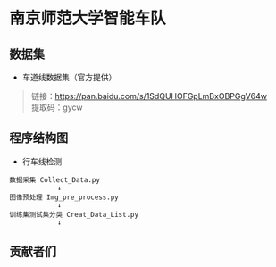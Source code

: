 # 南京师范大学智能车队
## 数据集
- 车道线数据集（官方提供）
>链接：https://pan.baidu.com/s/1SdQUHOFGpLmBxOBPGgV64w  
提取码：gycw

## 程序结构图  
- 行车线检测  

```
数据采集 Collect_Data.py
            ↓
图像预处理 Img_pre_process.py
            ↓
训练集测试集分类 Creat_Data_List.py
            ↓
```

## 贡献者们
